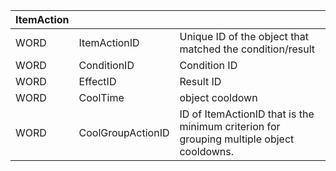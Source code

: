 | ItemAction |                   |                                                                                          |
| ---------- | ----------------- | ---------------------------------------------------------------------------------------- |
| WORD       | ItemActionID      | Unique ID of the object that matched the condition/result                                |
| WORD       | ConditionID       | Condition ID                                                                             |
| WORD       | EffectID          | Result ID                                                                                |
| WORD       | CoolTime          | object cooldown                                                                          |
| WORD       | CoolGroupActionID | ID of ItemActionID that is the minimum criterion for grouping multiple object cooldowns. |